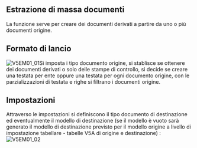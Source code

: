 ## Estrazione di massa documenti
La funzione serve per creare dei documenti derivati a partire da uno o più documenti origine.

## Formato di lancio
![V5EM01_01](https://doc.smeup.com/immagini/MBDOC_OGG-P_V5EM01/V5EM01_01.png)Si imposta i tipo documento origine, si stablisce se ottenere dei documenti derivati o solo delle stampe di controllo, si decide se creare una testata per ente oppure una testata per ogni documento origine, con le parzializzazioni di testata e righe si filtrano i documenti origine.

## Impostazioni
Attraverso le impostazioni si definiscono il tipo documento di destinazione ed eventualmente il modello di destinazione (se il modello è vuoto sarà generato il modello di destinazione previsto per il modello origine a livello di impostazione tabellare - tabelle V5A di origine e destinazione) : 
![V5EM01_02](https://doc.smeup.com/immagini/MBDOC_OGG-P_V5EM01/V5EM01_02.png)